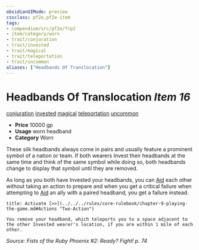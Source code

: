 ```yaml
---
obsidianUIMode: preview
cssclass: pf2e,pf2e-item
tags:
- compendium/src/pf2e/frp2
- item/category/worn
- trait/conjuration
- trait/invested
- trait/magical
- trait/teleportation
- trait/uncommon
aliases: ["Headbands Of Translocation"]
---
```

# Headbands Of Translocation *Item 16*  
[conjuration](../../../Rules/traits/conjuration.md)  [invested](../../../Rules/traits/invested.md)  [magical](../../../Rules/traits/magical.md)  [teleportation](../../../Rules/traits/teleportation.md)  [uncommon](../../../Rules/traits/uncommon.md)  

- **Price** 10000 gp
- **Usage** worn headband
- **Category** Worn

These silk headbands always come in pairs and usually feature a prominent symbol of a nation or team. If both wearers Invest their headbands at the same time and think of the same symbol while doing so, both headbands change to display that symbol until they are removed.

As long as you both have Invested your headbands, you can [Aid](../../../Rules/actions/aid.md) each other without taking an action to prepare and when you get a critical failure when attempting to [Aid](../../../Rules/actions/aid.md) an ally with a paired headband, you get a failure instead.

```ad-embed-ability
title: Activate [>>](../../../rules/core-rulebook/chapter-9-playing-the-game.md#Actions "Two-Action")

You remove your headband, which teleports you to a space adjacent to the other Invested wearer's location, if you are within 1 mile of each other.
```

*Source: Fists of the Ruby Phoenix #2: Ready? Fight! p. 74*
